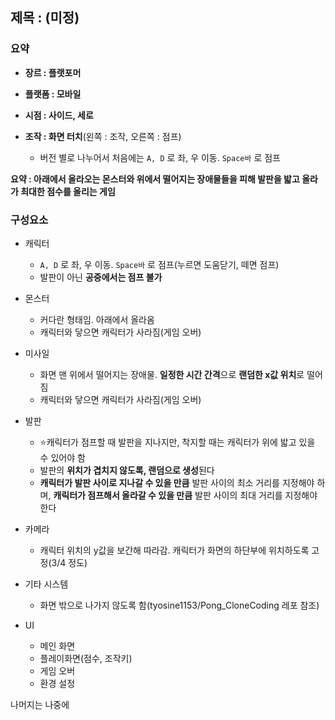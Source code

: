 

## 제목 : (미정)

### 요약

- **장르 : 플랫포머**

- **플랫폼 : 모바일** 

- **시점 : 사이드, 세로**

- **조작 : 화면 터치**(왼쪽 : 조작, 오른쪽 : 점프)
  - 버전 별로 나누어서 처음에는 `A, D` 로 좌, 우 이동. `Space바` 로 점프

**요약 : 아래에서 올라오는 몬스터와 위에서 떨어지는 장애물들을 피해 발판을 밟고 올라가 최대한 점수를 올리는 게임**

### 구성요소

- 캐릭터
  - `A, D` 로 좌, 우 이동. `Space바` 로 점프(누르면 도움닫기, 떼면 점프)
  - 발판이 아닌 **공중에서는 점프 불가**

- 몬스터
  - 커다란 형태임. 아래에서 올라옴
  - 캐릭터와 닿으면 캐릭터가 사라짐(게임 오버)
- 미사일
  - 화면 맨 위에서 떨어지는 장애물. **일정한 시간 간격**으로 **랜덤한 x값 위치**로 떨어짐
  - 캐릭터와 닿으면 캐릭터가 사라짐(게임 오버)

- 발판
  - ⭐캐릭터가 점프할 때 발판을 지나지만, 착지할 때는 캐릭터가 위에 밟고 있을 수 있어야 함
  - 발판의 **위치가 겹치지 않도록, 랜덤으로 생성**된다
  - **캐릭터가 발판 사이로 지나갈 수 있을 만큼** 발판 사이의 최소 거리를 지정해야 하며,  **캐릭터가 점프해서 올라갈 수 있을 만큼** 발판 사이의 최대 거리를 지정해야 한다
- 카메라
  - 캐릭터 위치의 y값을 보간해 따라감. 캐릭터가 화면의 하단부에 위치하도록 고정(3/4 정도)
- 기타 시스템
  - 화면 밖으로 나가지 않도록 함(tyosine1153/Pong_CloneCoding 레포 참조)
- UI
  - 메인 화면
  - 플레이화면(점수, 조작키)
  - 게임 오버
  - 환경 설정

나머지는 나중에 





